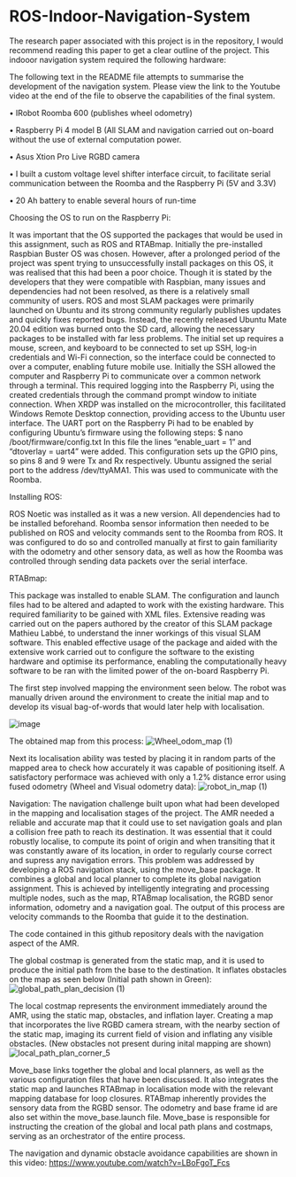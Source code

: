 # ROS-Indoor-Navigation-System
The research paper associated with this project is in the repository, I would recommend reading this paper to get a clear outline of the project.
This indooor navigation system required the following hardware:

The following text in the README file attempts to summarise the development of the navigation system. Please view the link to the Youtube video at the end of the file to observe the capabilities of the final system.

• IRobot Roomba 600 (publishes wheel odometry)

• Raspberry Pi 4 model B (All SLAM and navigation carried out on-board without the use of external computation power.

• Asus Xtion Pro Live RGBD camera

• I built a custom voltage level shifter interface circuit, to facilitate serial communication between the Roomba and the Raspberry Pi (5V and 3.3V)

• 20 Ah battery to enable several hours of run-time

Choosing the OS to run on the Raspberry Pi:

It was important that the OS supported the packages that would 
be used in this assignment, such as ROS and RTABmap. Initially the pre-installed Raspbian Buster OS
was chosen. However, after a prolonged period of the project was spent trying to unsuccessfully
install packages on this OS, it was realised that this had been a poor choice.
Though it is stated by the developers that they were compatible with Raspbian, many issues and dependencies had not 
been resolved, as there is a relatively small community of users. ROS and most SLAM packages were 
primarily launched on Ubuntu and its strong community regularly publishes updates and quickly 
fixes reported bugs. Instead, the recently released Ubuntu Mate 20.04 edition was burned onto the 
SD card, allowing the necessary packages to be installed with far less problems.
The initial set up requires a mouse, screen, and keyboard to 
be connected to set up SSH, log-in credentials and Wi-Fi connection, so the interface could be 
connected to over a computer, enabling future mobile use. Initially the SSH allowed the computer 
and Raspberry Pi to communicate over a common network through a terminal. This required logging 
into the Raspberry Pi, using the created credentials through the command prompt window to 
initiate connection. When XRDP was installed on the microcontroller, this facilitated Windows 
Remote Desktop connection, providing access to the Ubuntu user interface. The UART port on the 
Raspberry Pi had to be enabled by configuring Ubuntu’s firmware using the following steps:
$ nano /boot/firmware/config.txt
In this file the lines “enable_uart = 1” and “dtoverlay = uart4” were added. This configuration sets up 
the GPIO pins, so pins 8 and 9 were Tx and Rx respectively. Ubuntu assigned the serial port to the 
address /dev/ttyAMA1. This was used to communicate with the Roomba.

Installing ROS:

ROS Noetic was installed as it was a new version. All dependencies had to be installed beforehand. Roomba sensor information then needed to be published on ROS and velocity commands sent to the Roomba from ROS. It was configured to do so and controlled manually at first to gain familiarity with the odometry and other sensory data, as well as how the Roomba was controlled through sending data packets over the serial interface.

RTABmap:

This package was installed to enable SLAM. The configuration and launch files had to be altered and adapted to work with the existing hardware. This required familiarity to be gained with XML files. Extensive reading was carried out on the papers authored by the creator of this SLAM package ‪Mathieu Labbé, to understand the inner workings of this visual SLAM software. This enabled effective usage of the package and aided with the extensive work carried out to configure the software to the existing hardware and optimise its performance, enabling the computationally heavy software to be ran with the limited power of the on-board Raspberry Pi.

The first step involved mapping the environment seen below. The robot was manually driven around the environment to create the initial map and to develop its visual bag-of-words that would later help with localisation.
 
![image](https://user-images.githubusercontent.com/86829520/151217551-51ed2990-78cd-410c-a529-1bdd8cb1fb44.png)

The obtained map from this process:
![Wheel_odom_map (1)](https://user-images.githubusercontent.com/86829520/151218846-9ce25291-2f7c-425d-9dfa-ccd7ab473cee.png)

Next its localisation ability was tested by placing it in random parts of the mapped area to check how accurately it was capable of positioning itself. A satisfactory performace was achieved with only a 1.2% distance error using fused odometry (Wheel and Visual odometry data):
![robot_in_map (1)](https://user-images.githubusercontent.com/86829520/151371823-42423dc4-1a7e-4ee7-91de-f08102cf2ce3.png)

Navigation:
The navigation challenge built upon what had been developed in the mapping and localisation stages 
of the project. The AMR needed a reliable and accurate map that it could use to set navigation goals 
and plan a collision free path to reach its destination. It was essential that it could robustly localise, 
to compute its point of origin and when transiting that it was constantly aware of its location, in 
order to regularly course correct and supress any navigation errors. This problem was addressed by 
developing a ROS navigation stack, using the move_base package. It combines a global and local 
planner to complete its global navigation assignment. This is achieved by intelligently integrating and 
processing multiple nodes, such as the map, RTABmap localisation, the RGBD senor information, 
odometry and a navigation goal. The output of this process are velocity commands to the Roomba
that guide it to the destination.

The code contained in this github repository deals with the navigation aspect of the AMR.

The global costmap is generated from the static map, and it is used to produce the initial path from the 
base to the destination. It inflates obstacles on the map as seen below (Initial path shown in Green):
![global_path_plan_decision (1)](https://user-images.githubusercontent.com/86829520/151380521-535bb817-2424-4ab6-b701-ddf780b390be.png)

The local costmap represents the environment immediately around the AMR, using the static map,
obstacles, and inflation layer. Creating a map that incorporates the live RGBD camera stream, with 
the nearby section of the static map, imaging its current field of vision and inflating any visible 
obstacles. (New obstacles not present during inital mapping are shown)
![local_path_plan_corner_5](https://user-images.githubusercontent.com/86829520/151381141-d3dfa4b0-458c-4de1-83dd-9b09fc3e3204.png)


Move_base links together the global and local planners, as well as the various 
configuration files that have been discussed. It also integrates the static map and launches RTABmap 
in localisation mode with the relevant mapping database for loop closures. RTABmap inherently 
provides the sensory data from the RGBD sensor. The odometry and base frame id are also set
within the move_base.launch file. Move_base is responsible for instructing the creation of the global 
and local path plans and costmaps, serving as an orchestrator of the entire process.


The navigation and dynamic obstacle avoidance capabilities are shown in this video:
https://www.youtube.com/watch?v=LBoFgoT_Fcs

